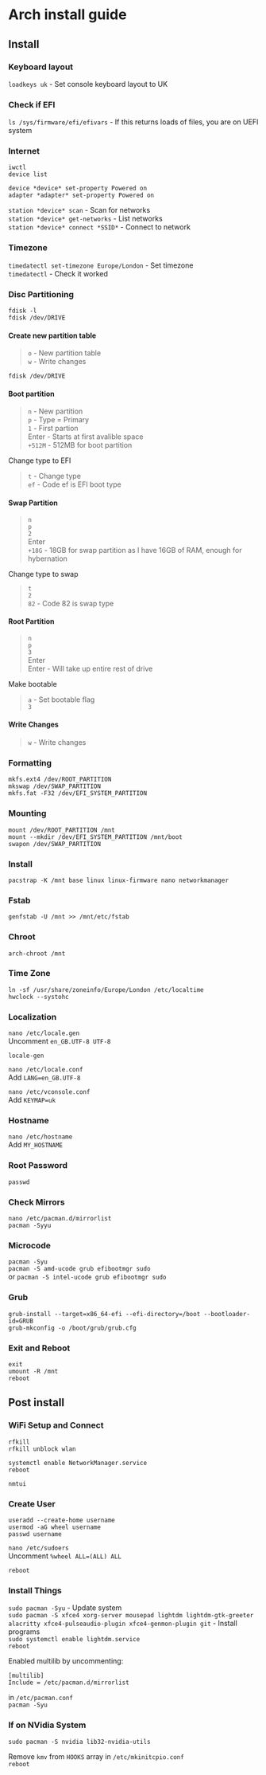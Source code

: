 # Arch install guide

## Install

### Keyboard layout

`loadkeys uk` - Set console keyboard layout to UK

### Check if EFI

`ls /sys/firmware/efi/efivars` - If this returns loads of files, you are on UEFI system

### Internet

`iwctl`  
`device list`

`device *device* set-property Powered on`  
`adapter *adapter* set-property Powered on`

`station *device* scan` - Scan for networks  
`station *device* get-networks` - List networks  
`station *device* connect *SSID*` - Connect to network

### Timezone

`timedatectl set-timezone Europe/London` - Set timezone  
`timedatectl` - Check it worked

### Disc Partitioning

`fdisk -l`  
`fdisk /dev/DRIVE`

#### Create new partition table

> `o` - New partition table  
> `w` - Write changes

`fdisk /dev/DRIVE`

#### Boot partition

> `n` - New partition  
> `p` - Type = Primary  
> `1` - First partion  
> Enter - Starts at first avalible space  
> `+512M` - 512MB for boot partition

Change type to EFI

> `t` - Change type  
> `ef` - Code ef is EFI boot type

#### Swap Partition

> `n`  
> `p`  
> `2`  
> Enter  
> `+18G` - 18GB for swap partition as I have 16GB of RAM, enough for hybernation

Change type to swap

> `t`  
> `2`  
> `82` - Code 82 is swap type

#### Root Partition

> `n`  
> `p`  
> `3`  
> Enter  
> Enter - Will take up entire rest of drive

Make bootable

> `a` - Set bootable flag  
> `3`

#### Write Changes

> `w` - Write changes

### Formatting

`mkfs.ext4 /dev/ROOT_PARTITION`  
`mkswap /dev/SWAP_PARTITION`  
`mkfs.fat -F32 /dev/EFI_SYSTEM_PARTITION`

### Mounting

`mount /dev/ROOT_PARTITION /mnt`  
`mount --mkdir /dev/EFI_SYSTEM_PARTITION /mnt/boot`  
`swapon /dev/SWAP_PARTITION`

### Install

`pacstrap -K /mnt base linux linux-firmware nano networkmanager`

### Fstab

`genfstab -U /mnt >> /mnt/etc/fstab`

### Chroot

`arch-chroot /mnt`

### Time Zone

`ln -sf /usr/share/zoneinfo/Europe/London /etc/localtime`  
`hwclock --systohc`

### Localization

`nano /etc/locale.gen`  
Uncomment `en_GB.UTF-8 UTF-8`

`locale-gen`

`nano /etc/locale.conf`  
Add `LANG=en_GB.UTF-8`

`nano /etc/vconsole.conf`  
Add `KEYMAP=uk`

### Hostname

`nano /etc/hostname`  
Add `MY_HOSTNAME`

### Root Password

`passwd`

### Check Mirrors 

`nano /etc/pacman.d/mirrorlist`  
`pacman -Syyu`

### Microcode

`pacman -Syu`  
`pacman -S amd-ucode grub efibootmgr sudo`  
or
`pacman -S intel-ucode grub efibootmgr sudo`  

### Grub

`grub-install --target=x86_64-efi --efi-directory=/boot --bootloader-id=GRUB`  
`grub-mkconfig -o /boot/grub/grub.cfg`

### Exit and Reboot

`exit`  
`umount -R /mnt`  
`reboot`

## Post install

### WiFi Setup and Connect

`rfkill`  
`rfkill unblock wlan`

`systemctl enable NetworkManager.service`  
`reboot`

`nmtui`

### Create User

`useradd --create-home username`  
`usermod -aG wheel username`  
`passwd username`

`nano /etc/sudoers`  
Uncomment `%wheel ALL=(ALL) ALL`

`reboot`

### Install Things

`sudo pacman -Syu` - Update system  
`sudo pacman -S xfce4 xorg-server mousepad lightdm lightdm-gtk-greeter alacritty xfce4-pulseaudio-plugin xfce4-genmon-plugin git` - Install programs  
`sudo systemctl enable lightdm.service`  
`reboot`

Enabled multilib by uncommenting:  
```
[multilib]
Include = /etc/pacman.d/mirrorlist
```
in `/etc/pacman.conf`  
`pacman -Syu`

### If on NVidia System 

`sudo pacman -S nvidia lib32-nvidia-utils`

Remove `kmv` from `HOOKS` array in `/etc/mkinitcpio.conf`  
`reboot`
